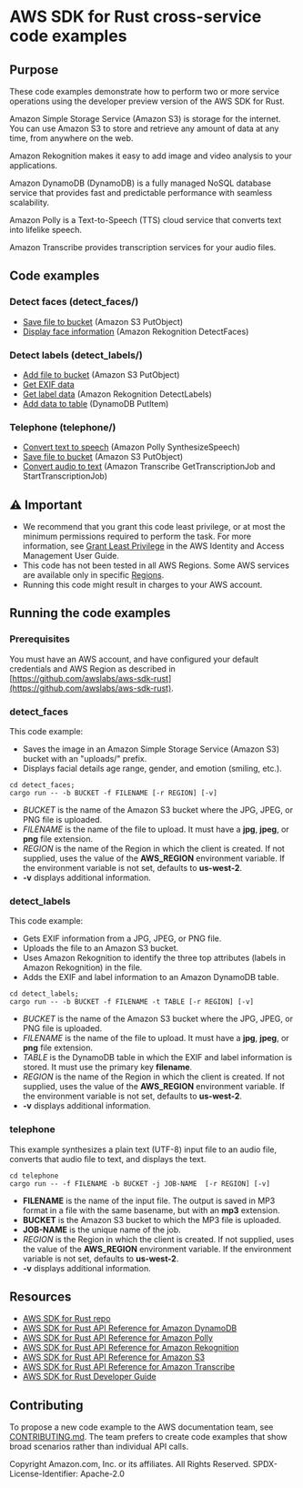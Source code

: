 # AWS SDK for Rust cross-service code examples

## Purpose

These code examples demonstrate how to perform two or more service operations using the developer preview version of the AWS SDK for Rust.

Amazon Simple Storage Service (Amazon S3) is storage for the internet. You can use Amazon S3 to store and retrieve any amount of data at any time, from anywhere on the web.

Amazon Rekognition makes it easy to add image and video analysis to your applications.

Amazon DynamoDB (DynamoDB) is a fully managed NoSQL database service that provides fast and predictable performance with seamless scalability.

Amazon Polly is a Text-to-Speech (TTS) cloud service that converts text into lifelike speech.

Amazon Transcribe provides transcription services for your audio files.

## Code examples

### Detect faces (detect_faces/)

-   [Save file to bucket](detect_faces/src/main.rs) (Amazon S3 PutObject)
-   [Display face information](detect_faces/src/main.rs) (Amazon Rekognition DetectFaces)

### Detect labels (detect_labels/)

-   [Add file to bucket](detect_labels/src/main.rs) (Amazon S3 PutObject)
-   [Get EXIF data](detect_labels/src/main.rs)
-   [Get label data](detect_labels/src/main.rs) (Amazon Rekognition DetectLabels)
-   [Add data to table](detect_labels/src/main.rs) (DynamoDB PutItem)

### Telephone (telephone/)

-   [Convert text to speech](telephone/src/main.rs) (Amazon Polly SynthesizeSpeech)
-   [Save file to bucket](telephone/src/main.rs) (Amazon S3 PutObject)
-   [Convert audio to text](telephone/src/main.rs) (Amazon Transcribe GetTranscriptionJob and StartTranscriptionJob)

## ⚠ Important

-   We recommend that you grant this code least privilege,
    or at most the minimum permissions required to perform the task.
    For more information, see
    [Grant Least Privilege](https://docs.aws.amazon.com/IAM/latest/UserGuide/best-practices.html#grant-least-privilege)
    in the AWS Identity and Access Management User Guide.
-   This code has not been tested in all AWS Regions.
    Some AWS services are available only in specific
    [Regions](https://aws.amazon.com/about-aws/global-infrastructure/regional-product-services).
-   Running this code might result in charges to your AWS account.

## Running the code examples

### Prerequisites

You must have an AWS account, and have configured your default credentials and AWS Region as described in [https://github.com/awslabs/aws-sdk-rust](https://github.com/awslabs/aws-sdk-rust).

### detect_faces

This code example:

-   Saves the image in an Amazon Simple Storage Service (Amazon S3) bucket with an "uploads/" prefix.
-   Displays facial details age range, gender, and emotion (smiling, etc.).

```
cd detect_faces;
cargo run -- -b BUCKET -f FILENAME [-r REGION] [-v]
```

-   _BUCKET_ is the name of the Amazon S3 bucket where the JPG, JPEG, or PNG file is uploaded.
-   _FILENAME_ is the name of the file to upload.
    It must have a **jpg**, **jpeg**, or **png** file extension.
-   _REGION_ is the name of the Region in which the client is created.
    If not supplied, uses the value of the **AWS_REGION** environment variable.
    If the environment variable is not set, defaults to **us-west-2**.
-   **-v** displays additional information.

### detect_labels

This code example:

-   Gets EXIF information from a JPG, JPEG, or PNG file.
-   Uploads the file to an Amazon S3 bucket.
-   Uses Amazon Rekognition to identify the three top attributes (labels in Amazon Rekognition) in the file.
-   Adds the EXIF and label information to an Amazon DynamoDB table.

```
cd detect_labels;
cargo run -- -b BUCKET -f FILENAME -t TABLE [-r REGION] [-v]
```

-   _BUCKET_ is the name of the Amazon S3 bucket where the JPG, JPEG, or PNG file is uploaded.
-   _FILENAME_ is the name of the file to upload.
    It must have a **jpg**, **jpeg**, or **png** file extension.
-   _TABLE_ is the DynamoDB table in which the EXIF and label information is stored.
    It must use the primary key **filename**.
-   _REGION_ is the name of the Region in which the client is created.
    If not supplied, uses the value of the **AWS_REGION** environment variable.
    If the environment variable is not set, defaults to **us-west-2**.
-   **-v** displays additional information.

### telephone

This example synthesizes a plain text (UTF-8) input file to an audio file, converts that audio file to text, and displays the text.

```
cd telephone
cargo run -- -f FILENAME -b BUCKET -j JOB-NAME  [-r REGION] [-v]
```

-   **FILENAME** is the name of the input file.
    The output is saved in MP3 format in a file with the same basename, but with an **mp3** extension.
-   **BUCKET** is the Amazon S3 bucket to which the MP3 file is uploaded.
-   **JOB-NAME** is the unique name of the job.
-   _REGION_ is the Region in which the client is created.
    If not supplied, uses the value of the **AWS_REGION** environment variable.
    If the environment variable is not set, defaults to **us-west-2**.
-   **-v** displays additional information.

## Resources

-   [AWS SDK for Rust repo](https://github.com/awslabs/aws-sdk-rust)
-   [AWS SDK for Rust API Reference for Amazon DynamoDB](https://docs.rs/aws-sdk-dynamodb)
-   [AWS SDK for Rust API Reference for Amazon Polly](https://docs.rs/aws-sdk-polly)
-   [AWS SDK for Rust API Reference for Amazon Rekognition](https://docs.rs/aws-sdk-rekognition)
-   [AWS SDK for Rust API Reference for Amazon S3](https://docs.rs/aws-sdk-s3)
-   [AWS SDK for Rust API Reference for Amazon Transcribe](https://docs.rs/aws-sdk-transcribe)
-   [AWS SDK for Rust Developer Guide](https://docs.aws.amazon.com/sdk-for-rust/latest/dg)

## Contributing

To propose a new code example to the AWS documentation team,
see [CONTRIBUTING.md](https://github.com/picante-io/aws-doc-sdk-examples/blob/master/CONTRIBUTING.md).
The team prefers to create code examples that show broad scenarios rather than individual API calls.

Copyright Amazon.com, Inc. or its affiliates. All Rights Reserved. SPDX-License-Identifier: Apache-2.0
